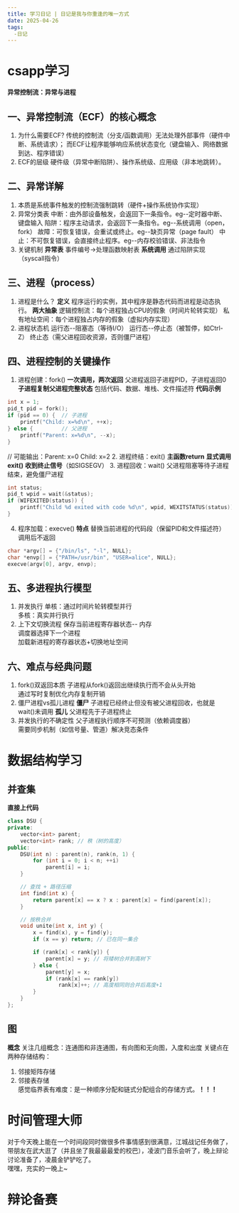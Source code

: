 ```yaml
---
title: 学习日记 | 日记是我与你重逢的唯一方式
date: 2025-04-26
tags:
  -日记
---
```

# csapp学习
**异常控制流：异常与进程**
## 一、异常控制流（ECF）的核心概念
1. 为什么需要ECF?
传统的控制流（分支/函数调用）无法处理外部事件（硬件中断、系统请求）；
而ECF让程序能够响应系统状态变化（键盘输入、网络数据到达、程序错误）
2. ECF的层级
硬件级（异常中断陷阱）、操作系统级、应用级（非本地跳转）。
## 二、异常详解
1. 本质是系统事件触发的控制流强制跳转（硬件+操作系统协作实现）
2. 异常分类表
中断：由外部设备触发，会返回下一条指令。eg--定时器中断、键盘输入
陷阱：程序主动请求，会返回下一条指令。eg--系统调用（open，fork）
故障：可恢复错误，会重试或终止。eg--缺页异常（page fault）
中止：不可恢复错误，会直接终止程序。eg--内存校验错误、非法指令
3. 关键机制
**异常表**  事件编号->处理函数映射表
**系统调用** 通过陷阱实现（syscall指令）
## 三、进程（process）
1. 进程是什么？
**定义** 程序运行的实例，其中程序是静态代码而进程是动态执行。
**两大抽象**
逻辑控制流：每个进程独占CPU的假象（时间片轮转实现）
私有地址空间：每个进程独占内存的假象（虚拟内存实现）
2. 进程状态机
运行态--阻塞态（等待I/O）
运行态--停止态（被暂停，如Ctrl-Z）
终止态（需父进程回收资源，否则僵尸进程）
## 四、进程控制的关键操作
1. 进程创建：fork()
**一次调用，两次返回** 父进程返回子进程PID，子进程返回0
**子进程复制父进程完整状态** 包括代码、数据、堆栈、文件描述符
**代码示例**
```c
int x = 1;
pid_t pid = fork();
if (pid == 0) {  // 子进程
    printf("Child: x=%d\n", ++x); 
} else {         // 父进程
    printf("Parent: x=%d\n", --x);
}
```
// 可能输出：Parent: x=0  Child: x=2
2. 进程终结：exit()
**主函数return**
**显式调用exit()**
**收到终止信号**（如SIGSEGV）
3. 进程回收：wait()
父进程阻塞等待子进程结束，避免僵尸进程
```c
int status;
pid_t wpid = wait(&status);
if (WIFEXITED(status)) {
    printf("Child %d exited with code %d\n", wpid, WEXITSTATUS(status));
}
```
4. 程序加载：execve()
**特点** 
替换当前进程的代码段（保留PID和文件描述符）  
调用后不返回
```c
char *argv[] = {"/bin/ls", "-l", NULL};
char *envp[] = {"PATH=/usr/bin", "USER=alice", NULL};
execve(argv[0], argv, envp);
```
## 五、多进程执行模型
1. 并发执行
单核：通过时间片轮转模型并行  
多核：真实并行执行
2. 上下文切换流程
保存当前进程寄存器状态-- 内存  
调度器选择下一个进程  
加载新进程的寄存器状态+切换地址空间
## 六、难点与经典问题
1. fork()双返回本质
子进程从fork()返回出继续执行而不会从头开始  
通过写时复制优化内存复制开销
2. 僵尸进程vs孤儿进程
**僵尸** 子进程已经终止但没有被父进程回收，也就是wait()未调用
**孤儿** 父进程先于子进程终止
3. 并发执行的不确定性
父子进程执行顺序不可预测（依赖调度器）  
需要同步机制（如信号量、管道）解决竞态条件

# 数据结构学习
## 并查集
**直接上代码**
```cpp
class DSU {
private:
    vector<int> parent;
    vector<int> rank; // 秩（树的高度）
public:
    DSU(int n) : parent(n), rank(n, 1) {
        for (int i = 0; i < n; ++i) 
            parent[i] = i;
    }

    // 查找 + 路径压缩
    int find(int x) {
        return parent[x] == x ? x : parent[x] = find(parent[x]);
    }

    // 按秩合并
    void unite(int x, int y) {
        x = find(x), y = find(y);
        if (x == y) return; // 已在同一集合

        if (rank[x] < rank[y]) {
            parent[x] = y; // 将矮树合并到高树下
        } else {
            parent[y] = x;
            if (rank[x] == rank[y]) 
                rank[x]++; // 高度相同则合并后高度+1
        }
    }
};
```
## 图
**概念**
关注几组概念：连通图和非连通图，有向图和无向图，入度和出度
关键点在两种存储结构：
1. 邻接矩阵存储  
2. 邻接表存储  
感觉临界表有难度：是一种顺序分配和链式分配组合的存储方式。**！！！**
# 时间管理大师
对于今天晚上能在一个时间段同时做很多件事情感到很满意，江城战记任务做了，带朋友在武大逛了（并且坐了我最最最爱的校巴），凌波门音乐会听了，晚上辩论讨论准备了，凌晨金铲铲吃了。  
嘿嘿，充实的一晚上~
# 辩论备赛







